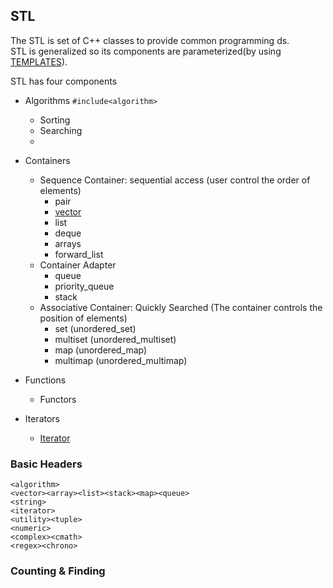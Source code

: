 ## STL
The STL is set of C++ classes to provide common programming ds.  
STL is generalized so its components are parameterized(by using [TEMPLATES](https://www.geeksforgeeks.org/templates-cpp/)).  

STL has four components
* Algorithms `#include<algorithm>`
    * Sorting
    * Searching
    * 
* Containers
    * Sequence Container: sequential access (user control the order of elements)
        * pair
        * [vector](https://github.com/thisismrsanjay/c-cpp/blob/master/stl/1.vectors.md)
        * list
        * deque
        * arrays
        * forward_list
    * Container Adapter
        * queue
        * priority_queue
        * stack
    * Associative Container: Quickly Searched (The container controls the position of elements)
        * set (unordered_set)
        * multiset (unordered_multiset)
        * map (unordered_map)
        * multimap (unordered_multimap)
    
* Functions 
    * Functors

* Iterators 
    * [Iterator](https://github.com/thisismrsanjay/c-cpp/blob/master/stl/2.Iterators.md)






### Basic Headers
```
<algorithm>
<vector><array><list><stack><map><queue>
<string>
<iterator>
<utility><tuple>
<numeric>
<complex><cmath>
<regex><chrono>
```

### Counting & Finding